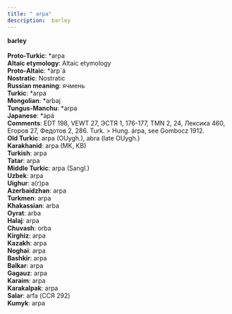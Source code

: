 ```yaml
---
title: " arpa"
description:  barley
---
```

<strong> barley</strong><br><br>
<strong>Proto-Turkic</strong>:  *arpa<br>
<strong>Altaic etymology</strong>:  Altaic etymology<br>
<strong> Proto-Altaic</strong>:  *àrp`á<br>
<strong>Nostratic</strong>:  Nostratic<br>
<strong>Russian meaning</strong>:  ячмень<br>
<strong>Turkic</strong>:  *arpa<br>
<strong>Mongolian</strong>:  *arbaj<br>
<strong>Tungus-Manchu</strong>:  *arpa<br>
<strong>Japanese</strong>:  *àpá<br>
<strong>Comments</strong>:  EDT 198, VEWT 27, ЭСТЯ 1, 176-177, TMN 2, 24, Лексика 460, Егоров 27, Федотов 2, 286. Turk. > Hung. árpa, see Gombocz 1912.<br>
<strong>Old Turkic</strong>:  arpa (OUygh.), abra (late OUygh.)<br>
<strong>Karakhanid</strong>:  arpa (MK, KB)<br>
<strong>Turkish</strong>:  arpa<br>
<strong>Tatar</strong>:  arpa<br>
<strong>Middle Turkic</strong>:  arpa (Sangl.)<br>
<strong>Uzbek</strong>:  arpa<br>
<strong>Uighur</strong>:  a(r)pa<br>
<strong>Azerbaidzhan</strong>:  arpa<br>
<strong>Turkmen</strong>:  arpa<br>
<strong>Khakassian</strong>:  arba<br>
<strong>Oyrat</strong>:  arba<br>
<strong>Halaj</strong>:  arpa<br>
<strong>Chuvash</strong>:  orba<br>
<strong>Kirghiz</strong>:  arpa<br>
<strong>Kazakh</strong>:  arpa<br>
<strong>Noghai</strong>:  arpa<br>
<strong>Bashkir</strong>:  arpa<br>
<strong>Balkar</strong>:  arpa<br>
<strong>Gagauz</strong>:  arpa<br>
<strong>Karaim</strong>:  arpa<br>
<strong>Karakalpak</strong>:  arpa<br>
<strong>Salar</strong>:  arfa (ССЯ 292)<br>
<strong>Kumyk</strong>:  arpa<br>


